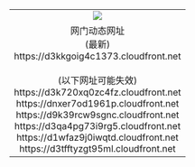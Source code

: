 ﻿<table>
  <tr></tr>
  <tr><td colspan=2 align=center><img src="https://d3kkgoig4c1373.cloudfront.net/Up/oGate.jpg" /></td></tr>
  <tr><td colspan=2 align=center>网门动态网址<br/>(最新)
<br>https://d3kkgoig4c1373.cloudfront.net
<br/><br/>(以下网址可能失效)
<br>https://d3k720xq0zc4fz.cloudfront.net
<br>https://dnxer7od1961p.cloudfront.net
<br>https://d9k39rcw9sgnc.cloudfront.net
<br>https://d3qa4pg73i9rg5.cloudfront.net
<br>https://d1wfaz9j0iwqtd.cloudfront.net
<br>https://d3tfftyzgt95ml.cloudfront.net
    </td>
  </tr>
</table>
